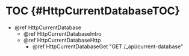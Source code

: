 TOC {#HttpCurrentDatabaseTOC}
=============================

- @ref HttpCurrentDatabase
  - @ref HttpCurrentDatabaseIntro
  - @ref HttpCurrentDatabaseHttp
    - @ref HttpCurrentDatabaseGet "GET /_api/current-database"
